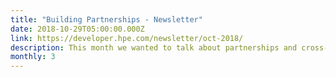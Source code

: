 ```yaml
---
title: "Building Partnerships - Newsletter"
date: 2018-10-29T05:00:00.000Z
link: https://developer.hpe.com/newsletter/oct-2018/
description: This month we wanted to talk about partnerships and cross-enterprise collaboration. I’ll let Mark Potter, Chief Technology Officer at HPE and Director of Hewlett Packard Labs, tell you how these partnerships impact the collaboration and work in the HPE DEV community. 
monthly: 3
---
```

            